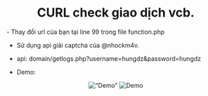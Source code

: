 <H1 align="center">
CURL check giao dịch vcb.
</H1>
-   Thay đổi url của bạn tại line 99 trong file function.php

-   Sử dụng api giải captcha của @nhockm4v.

-   api: domain/getlogs.php?username=hungdz&password=hungdz

* Demo:
<p align="center">
  <img src="https://www.upsieutoc.com/images/2020/02/26/Screen-Shot-2020-02-26-at-22.44.38.png" width="" title="Demo" alt=“Demo”>
  <img src="https://i.imgur.com/k6ahDAB.png" width="" title="Demo" alt="Demo">
</p>
